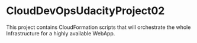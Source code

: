 # CloudDevOpsUdacityProject02
This project contains CloudFormation scripts that will orchestrate the whole Infrastructure for a highly available WebApp.
